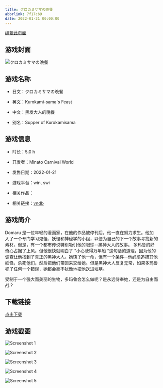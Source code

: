 ```yaml
---
title: クロカミサマの晩餐
abbrlink: 7f17cb9
date: 2022-01-21 00:00:00
---
```

[编辑此页面](https://github.com/ACG-3/ADV3-source/blob/main/source/_posts/%E3%82%AF%E3%83%AD%E3%82%AB%E3%83%9F%E3%82%B5%E3%83%9E%E3%81%AE%E6%99%A9%E9%A4%90.md)

## 游戏封面

![クロカミサマの晩餐](https://pan.timero.xyz/d/onedrive/img_lib_001/%E3%82%AF%E3%83%AD%E3%82%AB%E3%83%9F%E3%82%B5%E3%83%9E%E3%81%AE%E6%99%A9%E9%A4%90_cover.avif)


## 游戏名称

- 日文：クロカミサマの晩餐
- 英文：Kurokami-sama's Feast
- 中文：黑发大人的晚餐

- 别名：Supper of Kurokamisama


## 游戏信息

- 时长：5.0 h
- 开发者：Minato Carnival World
- 发售日期：2022-01-21
- 游戏平台：win, swi
- 相关作品：

- 相关链接：[vndb](https://vndb.org/v33177)


## 游戏简介

Domaru 是一位年轻的漫画家，在他的作品被停刊后，他一直在努力求生。他加入了一个专门学习鬼怪、妖怪和神秘学的小组，以便为自己的下一个故事寻找新的素材。但是，有一个都市传说特别吸引他的眼球--黑神大人的故事。
多玛鲁的好奇心占据了上风，但他很快就明白了 "小心驶得万年船 "这句话的道理，因为他的调查让他找到了真正的黑神大人。她饶了他一命，但有一个条件--他必须追捕其他妖怪，杀死他们，然后把他们带回来交给她。但是黑神大人反复无常，如果多玛鲁犯了任何一个错误，她都会毫不犹豫地把他送进坟墓。

受制于一个强大而美丽的生物，多玛鲁会怎么做呢？是永远侍奉她，还是为自由而战？




## 下载链接

[点击下载](https://pan.timero.xyz/onedrive/adv_lib_001/%E3%82%AF%E3%83%AD%E3%82%AB%E3%83%9F%E3%82%B5%E3%83%9E%E3%81%AE%E6%99%A9%E9%A4%90)


## 游戏截图


![Screenshot 1](https://pan.timero.xyz/d/onedrive/img_lib_001/%E3%82%AF%E3%83%AD%E3%82%AB%E3%83%9F%E3%82%B5%E3%83%9E%E3%81%AE%E6%99%A9%E9%A4%90_Screenshot_1.avif)

![Screenshot 2](https://pan.timero.xyz/d/onedrive/img_lib_001/%E3%82%AF%E3%83%AD%E3%82%AB%E3%83%9F%E3%82%B5%E3%83%9E%E3%81%AE%E6%99%A9%E9%A4%90_Screenshot_2.avif)

![Screenshot 3](https://pan.timero.xyz/d/onedrive/img_lib_001/%E3%82%AF%E3%83%AD%E3%82%AB%E3%83%9F%E3%82%B5%E3%83%9E%E3%81%AE%E6%99%A9%E9%A4%90_Screenshot_3.avif)

![Screenshot 4](https://pan.timero.xyz/d/onedrive/img_lib_001/%E3%82%AF%E3%83%AD%E3%82%AB%E3%83%9F%E3%82%B5%E3%83%9E%E3%81%AE%E6%99%A9%E9%A4%90_Screenshot_4.avif)

![Screenshot 5](https://pan.timero.xyz/d/onedrive/img_lib_001/%E3%82%AF%E3%83%AD%E3%82%AB%E3%83%9F%E3%82%B5%E3%83%9E%E3%81%AE%E6%99%A9%E9%A4%90_Screenshot_5.avif)

